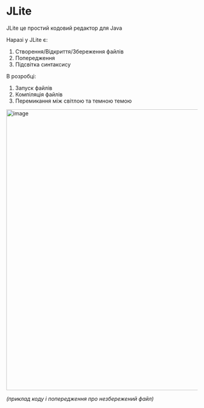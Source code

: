 # JLite

JLite це простий кодовий редактор для Java

Наразі у JLite є:
1. Створення/Відкриття/Збереження файлів
2. Попередження
3. Підсвітка синтаксису
   
В розробці:
1. Запуск файлів
2. Компіляція файлів
3. Перемикання між світлою та темною темою

<img width="980" height="740" alt="image" src="https://github.com/user-attachments/assets/06820859-5fca-4280-9f2c-903ecda116ae" />

*(приклад коду і попередження про незбережений файл)*

